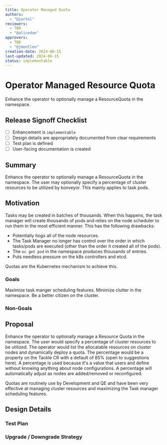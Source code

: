 ```yaml
---
title: Operator Managed Quota
authors:
  - "@jortel"
reviewers:
  - TBD
  - "@alicedoe"
approvers:
  - TBD
  - "@jmontleo"
creation-date: 2024-08-15
last-updated: 2024-08-15
status: implementable
---
```


# Operator Managed Resource Quota

Enhance the operator to optionally manage a ResourceQuota in the namespace.

## Release Signoff Checklist

- [ ] Enhancement is `implementable`
- [ ] Design details are appropriately documented from clear requirements
- [ ] Test plan is defined
- [ ] User-facing documentation is created

## Summary

Enhance the operator to optionally manage a ResourceQuota in the namespace.
The user may optionally specify a percentage of cluster resources to be utilized by konveyor.
This mainly applies to task pods.

## Motivation

Tasks may be created in batches of thousands. When this happens, the task manager will create
thousands of pods and relies on the node scheduler to run them in the most efficient manner.
This has the following drawbacks:
- Potentially _hogs_ all of the node resources.
- The Task Manager no longer has control over the order in which tasks/pods are executed (other than the order it created all of the pods).
- The `oc get pod` in the namespace produces thousands of entries.
- Puts needless pressure on the k8s controllers and etcd.

Quotas are the Kubernetes mechanism to achieve this.

### Goals

Maximize task manger scheduling features.
Minimize clutter in the namespace.
Be a better citizen on the cluster.

### Non-Goals

## Proposal

Enhance the operator to optionally manage a Resource Quota in the namespace.
The user would specify a percentage of cluster resources to be utilized. The operator
would list the allocatable resources on cluster nodes and dynamically deploy a 
quota.  The percentage would be a property on the Tackle CR with a default of 85% (open
to suggestions here). A percentage is used because it's a value that users and define
without knowing anything about node configurations. A percentage will automatically
adjust as nodes are added/removed or reconfigured.

Quotas are routinely use by Development and QE and have been very effective at managing
cluster resources and maximizing the Task manager scheduling features.

## Design Details

### Test Plan

### Upgrade / Downgrade Strategy
